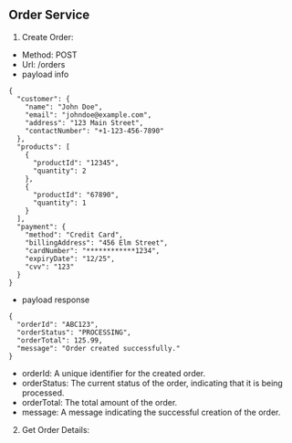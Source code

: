 ## Order Service

1. Create Order:
- Method: POST
- Url: /orders
- payload info
```
{
  "customer": {
    "name": "John Doe",
    "email": "johndoe@example.com",
    "address": "123 Main Street",
    "contactNumber": "+1-123-456-7890"
  },
  "products": [
    {
      "productId": "12345",
      "quantity": 2
    },
    {
      "productId": "67890",
      "quantity": 1
    }
  ],
  "payment": {
    "method": "Credit Card",
    "billingAddress": "456 Elm Street",
    "cardNumber": "************1234",
    "expiryDate": "12/25",
    "cvv": "123"
  }
}
```
- payload response
```
{
  "orderId": "ABC123",
  "orderStatus": "PROCESSING",
  "orderTotal": 125.99,
  "message": "Order created successfully."
}
```
- orderId: A unique identifier for the created order.
- orderStatus: The current status of the order, indicating that it is being processed.
- orderTotal: The total amount of the order.
- message: A message indicating the successful creation of the order.

2. Get Order Details:








